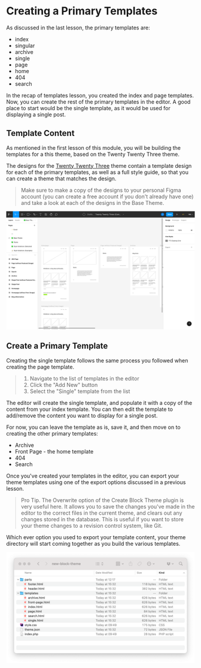 # Creating a Primary Templates

As discussed in the last lesson, the primary templates are:
- index
- singular
- archive
- single
- page
- home
- 404
- search

In the recap of templates lesson, you created the index and page templates. Now, you can create the rest of the primary templates in the editor. A good place to start would be the single template, as it would be used for displaying a single post.

## Template Content

As mentioned in the first lesson of this module, you will be building the templates for a this theme, based on the Twenty Twenty Three theme.

The designs for the [Twenty Twenty Three](https://www.figma.com/community/file/1139275543113752375) theme contain a template design for each of the primary templates, as well as a full style guide, so that you can create a theme that matches the design.

> Make sure to make a copy of the designs to your personal Figma account (you can create a free account if you don't already have one) and take a look at each of the designs in the Base Theme. 

![Twenty Twenty Three Designs](/images/module-02/lesson-02/twenty-twenty-three-design.png)

## Create a Primary Template

Creating the single template follows the same process you followed when creating the page template.

> 1. Navigate to the list of templates in the editor
> 2. Click the "Add New" button
> 3. Select the "Single" template from the list

The editor will create the single template, and populate it with a copy of the content from your index template. You can then edit the template to add/remove the content you want to display for a single post. 

For now, you can leave the template as is, save it, and then move on to creating the other primary templates:

- Archive
- Front Page - the home template
- 404
- Search

Once you've created your templates in the editor, you can export your theme templates using one of the export options discussed in a previous lesson.

> Pro Tip. The Overwrite option of the Create Block Theme plugin is very useful here. It allows you to save the changes you've made in the editor to the correct files in the current theme, and clears out any changes stored in the database. This is useful if you want to store your theme changes to a revision control system, like Git.

Which ever option you used to export your template content, your theme directory will start coming together as you build the various templates.

![Theme Structure](/images/module-02/lesson-02/block-theme-primary-templates.png)

